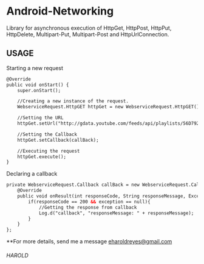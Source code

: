 Android-Networking
==================

Library for asynchronous execution of HttpGet, HttpPost, HttpPut, HttpDelete, Multipart-Put, Multipart-Post and HttpUrlConnection.

USAGE
---

Starting a new request

````html
@Override
public void onStart() {
	super.onStart();

	//Creating a new instance of the request.
	WebserviceRequest.HttpGET httpGet = new WebserviceRequest.HttpGET(); 

	//Setting the URL 
	httpGet.setUrl("http://gdata.youtube.com/feeds/api/playlists/56D792A831D0C362/?v=2&alt=json&feature=plcp");

	//Setting the Callback
	httpGet.setCallback(callBack);

	//Executing the request
	httpGet.execute();
}

````

Declaring a callback

````html
private WebserviceRequest.Callback callBack = new WebserviceRequest.Callback() {
	@Override
	public void onResult(int responseCode, String responseMessage, Exception exception) {
		if(responseCode == 200 && exception == null){					
			//Getting the response from callback
			Log.d("callback", "responseMessage: " + responseMessage);   
		}				
	}				
};
````

**For more details, send me a message [eharoldreyes@gmail.com](mailto:eharoldreyes@gmail.com)

###### HAROLD
